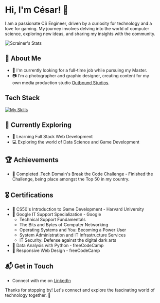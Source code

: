 # Hi, I'm César! 👋

I am a passionate CS Engineer, driven by a curiosity for technology and a love for gaming. My journey involves delving into the world of computer science, exploring new ideas, and sharing my insights with the community.

![Scrainer's Stats](https://github-readme-stats.vercel.app/api?username=Scrainer&theme=vue-dark&show_icons=true&hide_border=true&count_private=true)

## 🚀 About Me

- 🔭 I'm currently looking for a full-time job while pursuing my Master.
- 📷 I'm a photographer and graphic designer, creating content for my own media production studio [Outbound Studios](https://outbound-studios.com/).

<!--
## My Articles
- [JavaScript Engine and Runtime Explained](https://www.freecodecamp.org/news/javascript-engine-and-runtime-explained/)
-->

## Tech Stack
[![My Skills](https://skillicons.dev/icons?i=js,html,css,py,mysql,nextjs,react,ruby)](https://skillicons.dev)

## 🌱 Currently Exploring

- 🚀 Learning Full Stack Web Development
- 💻 Exploring the world of Data Science and Game Development

## 🏆 Achievements

- 🌟 Completed .Tech Domain's Break the Code Challenge - Finished the Challenge, being place amongst the Top 50 in my country.

## 🎖 Certifications

- 📜 CS50's Introduction to Game Development - Harvard University
- 📜 Google IT Support Specialization - Google
  - Technical Support Fundamentals
  - The Bits and Bytes of Computer Networking
  - Operating Systems and You: Becoming a Power User
  - System Administration and IT Infrastructure Services
  - IT Security: Defense against the digital dark arts
- 📜 Data Analysis with Python - freeCodeCamp
- 📜 Responsive Web Design - freeCodeCamp

## 📬 Get in Touch

- Connect with me on [LinkedIn](https://www.linkedin.com/in/cesarcarlier/)

Thanks for stopping by! Let's connect and explore the fascinating world of technology together. 🚀



<!--

Here are some ideas to get you started:

- 🔭 I’m currently working on ...
- 🌱 I’m currently learning ...
- 👯 I’m looking to collaborate on ...
- 🤔 I’m looking for help with ...
- 💬 Ask me about ...
- 📫 How to reach me: ...
- 😄 Pronouns: ...
- ⚡ Fun fact: ...
-->
